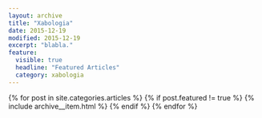 ```yaml
---
layout: archive
title: "Xabologia"
date: 2015-12-19
modified: 2015-12-19
excerpt: "blabla."
feature:
  visible: true
  headline: "Featured Articles"
  category: xabologia
---
```


{% for post in site.categories.articles %}
  {% if post.featured != true %}
  {% include archive__item.html %}
  {% endif %}
{% endfor %}

